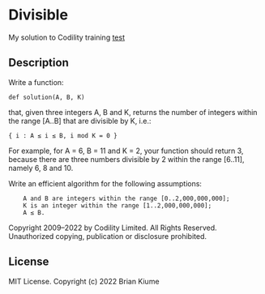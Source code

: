 # Divisible
My solution to Codility training [test](https://app.codility.com/programmers/lessons/5-prefix_sums/min_avg_two_slice/)

## Description
 
Write a function:

    def solution(A, B, K)

that, given three integers A, B and K, returns the number of integers within the range [A..B] that are divisible by K, i.e.:

    { i : A ≤ i ≤ B, i mod K = 0 }

For example, for A = 6, B = 11 and K = 2, your function should return 3, because there are three numbers divisible by 2 within the range [6..11], namely 6, 8 and 10.

Write an efficient algorithm for the following assumptions:

        A and B are integers within the range [0..2,000,000,000];
        K is an integer within the range [1..2,000,000,000];
        A ≤ B.

Copyright 2009–2022 by Codility Limited. All Rights Reserved. Unauthorized copying, publication or disclosure prohibited.

## License
MIT License. Copyright (c) 2022 Brian Kiume
